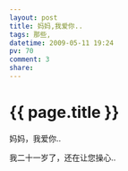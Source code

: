 ```yaml
---
layout: post
title: 妈妈,我爱你..
tags: 那些,
datetime: 2009-05-11 19:24
pv: 70
comment: 3
share: 
---
```


{{ page.title }}
================

 <p>妈妈，我爱你..</p><p>我二十一岁了，还在让您操心..</p> 

